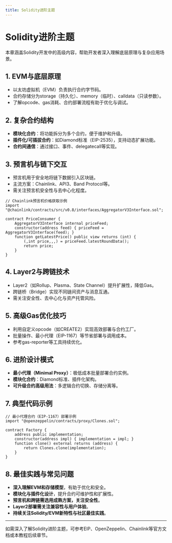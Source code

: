 ```yaml
---
title: Solidity进阶主题
---
```


<!-- /**
 * @file Solidity进阶主题
 * @description 详细介绍Solidity开发中的底层原理、复杂结构、预言机、Layer2、跨链、进阶优化与设计模式，适合有经验开发者深入学习。
 */ -->

# Solidity进阶主题

本章涵盖Solidity开发中的高级内容，帮助开发者深入理解底层原理与复杂应用场景。

## 1. EVM与底层原理
- 以太坊虚拟机（EVM）负责执行合约字节码。
- 合约存储分为storage（持久化）、memory（临时）、calldata（只读参数）。
- 了解opcode、gas消耗、合约部署流程有助于优化与调试。

## 2. 复杂合约结构
- **模块化合约**：将功能拆分为多个合约，便于维护和升级。
- **插件化/可插拔合约**：如Diamond标准（EIP-2535），支持动态扩展功能。
- **合约间通信**：通过接口、事件、delegatecall等实现。

## 3. 预言机与链下交互
- 预言机用于安全地将链下数据引入区块链。
- 主流方案：Chainlink、API3、Band Protocol等。
- 需关注预言机安全性与去中心化程度。

```solidity
// Chainlink预言机价格获取示例
import "@chainlink/contracts/src/v0.8/interfaces/AggregatorV3Interface.sol";

contract PriceConsumer {
    AggregatorV3Interface internal priceFeed;
    constructor(address feed) { priceFeed = AggregatorV3Interface(feed); }
    function getLatestPrice() public view returns (int) {
        (,int price,,,) = priceFeed.latestRoundData();
        return price;
    }
}
```

## 4. Layer2与跨链技术
- Layer2（如Rollup、Plasma、State Channel）提升扩展性，降低Gas。
- 跨链桥（Bridge）实现不同链间资产与消息互通。
- 需关注安全性、去中心化与资产托管风险。

## 5. 高级Gas优化技巧
- 利用自定义opcode（如CREATE2）实现高效部署与合约工厂。
- 批量操作、最小代理（EIP-1167）等节省部署与调用成本。
- 参考gas-reporter等工具持续优化。

## 6. 进阶设计模式
- **最小代理（Minimal Proxy）**：极低成本批量部署合约实例。
- **模块化合约**：Diamond标准、插件化架构。
- **可升级合约高级用法**：多逻辑合约切换、存储分离等。

## 7. 典型代码示例

```solidity
// 最小代理合约（EIP-1167）部署示例
import "@openzeppelin/contracts/proxy/Clones.sol";

contract Factory {
    address public implementation;
    constructor(address impl) { implementation = impl; }
    function clone() external returns (address) {
        return Clones.clone(implementation);
    }
}
```

## 8. 最佳实践与常见问题
- **深入理解EVM和存储模型**，有助于优化和安全。
- **模块化与插件化设计**，提升合约可维护性和扩展性。
- **预言机和跨链需选用成熟方案，关注安全性**。
- **Layer2部署需关注兼容性与用户体验**。
- **持续关注Solidity/EVM新特性与社区最佳实践**。

---

如需深入了解Solidity进阶主题，可参考EIP、OpenZeppelin、Chainlink等官方文档或本教程后续章节。 
